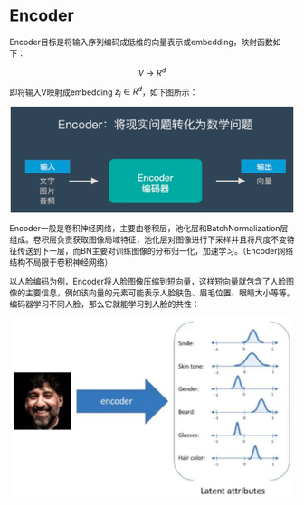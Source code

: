 # Encoder

Encoder目标是将输入序列编码成低维的向量表示或embedding，映射函数如下：

$$\begin{equation}V\to R^{d}\end{equation}                                              \tag{1}$$

即将输入V映射成embedding $z_i\in R^{d}$，如下图所示：

<div align='center'>
  <img src='https://github.com/an1018/pics/raw/main/encoder-1.png' width='500px'/>
</div>

Encoder一般是卷积神经网络，主要由卷积层，池化层和BatchNormalization层组成。卷积层负责获取图像局域特征，池化层对图像进行下采样并且将尺度不变特征传送到下一层，而BN主要对训练图像的分布归一化，加速学习。（Encoder网络结构不局限于卷积神经网络）

以人脸编码为例，Encoder将人脸图像压缩到短向量，这样短向量就包含了人脸图像的主要信息，例如该向量的元素可能表示人脸肤色、眉毛位置、眼睛大小等等。编码器学习不同人脸，那么它就能学习到人脸的共性：

<div align='center'>
  <img src='https://github.com/an1018/pics/raw/main/face-encoder.png' width='500px'/>
</div>

